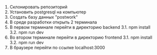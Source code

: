 1. Склонировать репозиторий
2. Установить postgresql на компьютер
3. Создать базу данных "postwork"
4. В среде разработки открыть 2 терминала
5. В первом терминале перейти в директорию backend
  3.1. npm install
  3.2. npm run dev
6. Во втором терминале перейти в директорию frontend
  3.1. npm install
  3.2. npm run dev
7. В браузере перейти по ссылке localhost:3000
